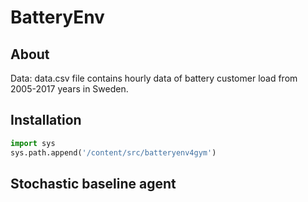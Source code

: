 # BatteryEnv
## About
Data: data.csv file contains hourly data of battery customer load from 2005-2017 years in Sweden.

## Installation
```python
import sys
sys.path.append('/content/src/batteryenv4gym')
```

## Stochastic baseline agent
